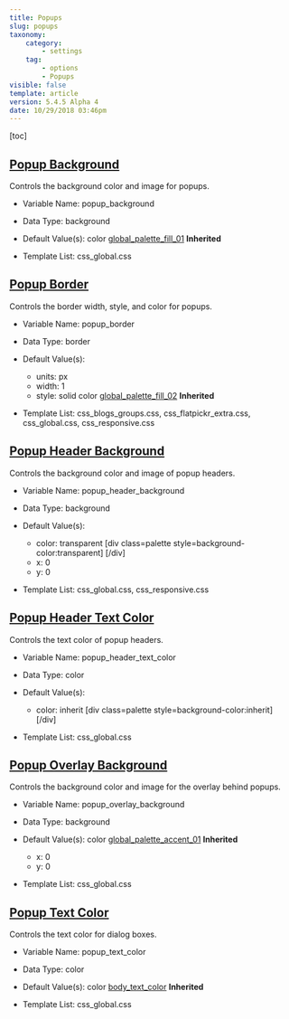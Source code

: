```yaml
---
title: Popups
slug: popups
taxonomy:
    category:
        - settings
    tag:
        - options
        - Popups
visible: false
template: article
version: 5.4.5 Alpha 4
date: 10/29/2018 03:46pm
---
```




[toc]

## [Popup Background](#popup_background)

Controls the background color and image for popups.

- Variable Name: popup_background
- Data Type: background
- Default Value(s):
color [global_palette_fill_01](/output/stylevars/Popups#popup_background) **Inherited**

- Template List: css_global.css

## [Popup Border](#popup_border)

Controls the border width, style, and color for popups.

- Variable Name: popup_border
- Data Type: border
- Default Value(s):
  - units: px
  - width: 1
  - style: solid
color [global_palette_fill_02](/output/stylevars/Popups#popup_border) **Inherited**

- Template List: css_blogs_groups.css, css_flatpickr_extra.css, css_global.css, css_responsive.css

## [Popup Header Background](#popup_header_background)

Controls the background color and image of popup headers.

- Variable Name: popup_header_background
- Data Type: background
- Default Value(s):
  - color: transparent [div class=palette style=background-color:transparent]  [/div]
  - x: 0
  - y: 0

- Template List: css_global.css, css_responsive.css

## [Popup Header Text Color](#popup_header_text_color)

Controls the text color of popup headers.

- Variable Name: popup_header_text_color
- Data Type: color
- Default Value(s):
  - color: inherit [div class=palette style=background-color:inherit]  [/div]

- Template List: css_global.css

## [Popup Overlay Background](#popup_overlay_background)

Controls the background color and image for the overlay behind popups.

- Variable Name: popup_overlay_background
- Data Type: background
- Default Value(s):
color [global_palette_accent_01](/output/stylevars/Popups#popup_overlay_background) **Inherited**
  - x: 0
  - y: 0

- Template List: css_global.css

## [Popup Text Color](#popup_text_color)

Controls the text color for dialog boxes.

- Variable Name: popup_text_color
- Data Type: color
- Default Value(s):
color [body_text_color](/output/stylevars/Popups#popup_text_color) **Inherited**

- Template List: css_global.css

